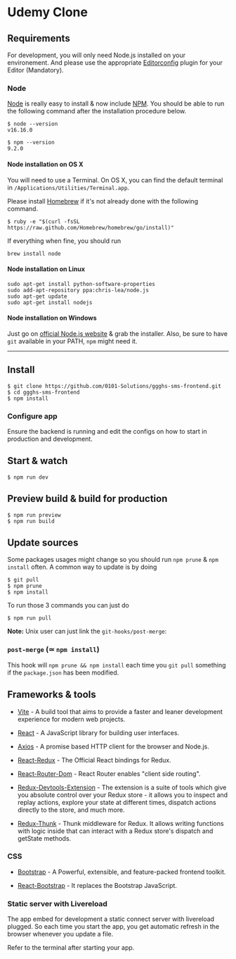 # Udemy Clone

## Requirements

For development, you will only need Node.js installed on your environement.
And please use the appropriate [Editorconfig](http://editorconfig.org/) plugin for your Editor (Mandatory).

### Node

[Node](http://nodejs.org/) is really easy to install & now include [NPM](https://npmjs.org/).
You should be able to run the following command after the installation procedure
below.

    $ node --version
    v16.16.0

    $ npm --version
    9.2.0

#### Node installation on OS X

You will need to use a Terminal. On OS X, you can find the default terminal in
`/Applications/Utilities/Terminal.app`.

Please install [Homebrew](http://brew.sh/) if it's not already done with the following command.

    $ ruby -e "$(curl -fsSL https://raw.github.com/Homebrew/homebrew/go/install)"

If everything when fine, you should run

    brew install node

#### Node installation on Linux

    sudo apt-get install python-software-properties
    sudo add-apt-repository ppa:chris-lea/node.js
    sudo apt-get update
    sudo apt-get install nodejs

#### Node installation on Windows

Just go on [official Node.js website](http://nodejs.org/) & grab the installer.
Also, be sure to have `git` available in your PATH, `npm` might need it.

---

## Install

    $ git clone https://github.com/0101-Solutions/ggghs-sms-frontend.git
    $ cd ggghs-sms-frontend
    $ npm install

### Configure app

Ensure the backend is running and edit the configs on how to start in production and development.

## Start & watch

    $ npm run dev

## Preview build & build for production

    $ npm run preview
    $ npm run build

## Update sources

Some packages usages might change so you should run `npm prune` & `npm install` often.
A common way to update is by doing

    $ git pull
    $ npm prune
    $ npm install

To run those 3 commands you can just do

    $ npm run pull

**Note:** Unix user can just link the `git-hooks/post-merge`:

### `post-merge` (≃ `npm install`)

This hook will `npm prune && npm install` each time you `git pull` something if the `package.json` has been modified.

## Frameworks & tools

- [Vite](https://vitejs.dev/) - A build tool that aims to provide a faster and leaner development experience for modern web projects.

- [React](http://reactjs.org/) - A JavaScript library for building user interfaces.


- [Axios](https://axios-http.com/) - A promise based HTTP client for the browser and Node.js.

- [React-Redux](https://react-redux.js.org/) - The Official React bindings for Redux.

- [React-Router-Dom](https://reactrouter.com/en/main) - React Router enables "client side routing".

- [Redux-Devtools-Extension](https://github.com/reduxjs/redux-devtools/tree/main/extension/) - The extension is a suite of tools which give you absolute control over your Redux store - it allows you to inspect and replay actions, explore your state at different times, dispatch actions directly to the store, and much more.

- [Redux-Thunk](https://github.com/reduxjs/redux-thunk/) - Thunk middleware for Redux. It allows writing functions with logic inside that can interact with a Redux store's dispatch and getState methods.

### CSS

- [Bootstrap](https://getbootstrap.com/) - A Powerful, extensible, and feature-packed frontend toolkit.

- [React-Bootstrap](https://react-bootstrap.github.io/) - It  replaces the Bootstrap JavaScript.

### Static server with Livereload

The app embed for development a static connect server with livereload plugged.
So each time you start the app, you get automatic refresh in the browser whenever you update a file.

Refer to the terminal after starting your app.